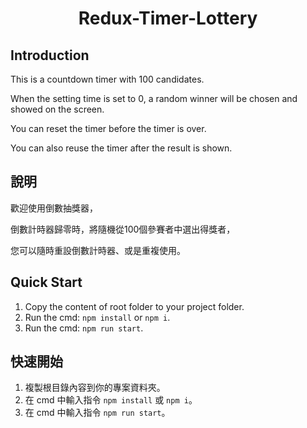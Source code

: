 <h1 align="center">Redux-Timer-Lottery</h1>

## Introduction

This is a countdown timer with 100 candidates.

When the setting time is set to 0, a random winner will be chosen and showed on the screen.

You can reset the timer before the timer is over.

You can also reuse the timer after the result is shown.


## 說明

歡迎使用倒數抽獎器，

倒數計時器歸零時，將隨機從100個參賽者中選出得獎者，

您可以隨時重設倒數計時器、或是重複使用。


## Quick Start

1. Copy the content of root folder to your project folder.
2. Run the cmd: `npm install` or `npm i`.
3. Run the cmd: `npm run start`.

## 快速開始

1. 複製根目錄內容到你的專案資料夾。
2. 在 cmd 中輸入指令 `npm install` 或 `npm i`。
3. 在 cmd 中輸入指令 `npm run start`。
